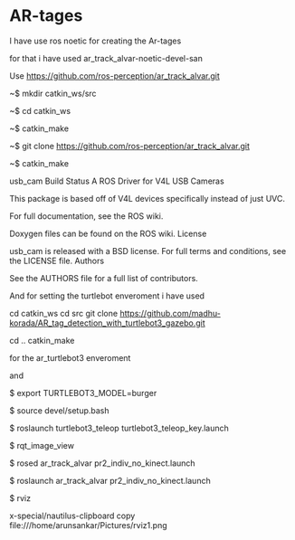 # AR-tages

I have use ros noetic for creating the Ar-tages 

for that i have used ar_track_alvar-noetic-devel-san 

Use https://github.com/ros-perception/ar_track_alvar.git

~$ mkdir catkin_ws/src

~$ cd catkin_ws

~$ catkin_make 

~$ git clone https://github.com/ros-perception/ar_track_alvar.git

~$ catkin_make

usb_cam Build Status
A ROS Driver for V4L USB Cameras

This package is based off of V4L devices specifically instead of just UVC.

For full documentation, see the ROS wiki.

Doxygen files can be found on the ROS wiki.
License

usb_cam is released with a BSD license. For full terms and conditions, see the LICENSE file.
Authors

See the AUTHORS file for a full list of contributors.

And for setting the turtlebot enveroment i have used

cd catkin_ws cd src git clone https://github.com/madhu-korada/AR_tag_detection_with_turtlebot3_gazebo.git

cd .. catkin_make

for the ar_turtlebot3 enveroment

and

$ export TURTLEBOT3_MODEL=burger

$ source devel/setup.bash

$ roslaunch turtlebot3_teleop turtlebot3_teleop_key.launch

$ rqt_image_view

$ rosed ar_track_alvar pr2_indiv_no_kinect.launch

$ roslaunch ar_track_alvar pr2_indiv_no_kinect.launch

$ rviz

x-special/nautilus-clipboard
copy
file:///home/arunsankar/Pictures/rviz1.png



